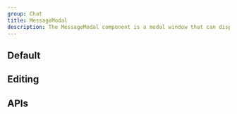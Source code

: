 ```yaml
---
group: Chat
title: MessageModal
description: The MessageModal component is a modal window that can display either a message in Markdown format or a message input field for editing the message.
---
```


## Default

<code src="./demos/index.tsx" center></code>

## Editing

<code src="./demos/edit.tsx" ></code>

## APIs

<API></API>
